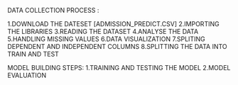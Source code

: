 DATA COLLECTION PROCESS :

1.DOWNLOAD THE DATESET [ADMISSION_PREDICT.CSV]
2.IMPORTING THE LIBRARIES
3.READING THE DATASET
4.ANALYSE THE DATA
5.HANDLING MISSING VALUES
6.DATA VISUALIZATION
7.SPLITING DEPENDENT AND INDEPENDENT COLUMNS
8.SPLITTING THE DATA INTO TRAIN AND TEST

MODEL BUILDING STEPS:
1.TRAINING AND TESTING THE MODEL
2.MODEL EVALUATION

